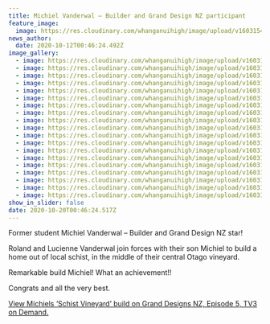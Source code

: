 ```yaml
---
title: Michiel Vanderwal – Builder and Grand Design NZ participant
feature_image:
  image: https://res.cloudinary.com/whanganuihigh/image/upload/v1603154856/News/Grand%20Designs%20NZ%20ex%20Michiel%20Vanderwal/1Capture.PNG_4.png
news_author:
  date: 2020-10-12T00:46:24.492Z
image_gallery:
  - image: https://res.cloudinary.com/whanganuihigh/image/upload/v1603154855/News/Grand%20Designs%20NZ%20ex%20Michiel%20Vanderwal/3oipo.png
  - image: https://res.cloudinary.com/whanganuihigh/image/upload/v1603154856/News/Grand%20Designs%20NZ%20ex%20Michiel%20Vanderwal/4Capture.PNG_2.png
  - image: https://res.cloudinary.com/whanganuihigh/image/upload/v1603154864/News/Grand%20Designs%20NZ%20ex%20Michiel%20Vanderwal/5aCapture.PNG6.png
  - image: https://res.cloudinary.com/whanganuihigh/image/upload/v1603154864/News/Grand%20Designs%20NZ%20ex%20Michiel%20Vanderwal/6Capture.PNG_3.png
  - image: https://res.cloudinary.com/whanganuihigh/image/upload/v1603154864/News/Grand%20Designs%20NZ%20ex%20Michiel%20Vanderwal/7Capture.PNG9.png
  - image: https://res.cloudinary.com/whanganuihigh/image/upload/v1603155320/News/Grand%20Designs%20NZ%20ex%20Michiel%20Vanderwal/8Capture.PNG11.png
  - image: https://res.cloudinary.com/whanganuihigh/image/upload/v1603154864/News/Grand%20Designs%20NZ%20ex%20Michiel%20Vanderwal/j11dfadfas.jpg
  - image: https://res.cloudinary.com/whanganuihigh/image/upload/v1603154856/News/Grand%20Designs%20NZ%20ex%20Michiel%20Vanderwal/10Capture.PNG12.png
  - image: https://res.cloudinary.com/whanganuihigh/image/upload/v1603154855/News/Grand%20Designs%20NZ%20ex%20Michiel%20Vanderwal/12Capture.PNG14.png
  - image: https://res.cloudinary.com/whanganuihigh/image/upload/v1603154865/News/Grand%20Designs%20NZ%20ex%20Michiel%20Vanderwal/jkty.jpg
  - image: https://res.cloudinary.com/whanganuihigh/image/upload/v1603154869/News/Grand%20Designs%20NZ%20ex%20Michiel%20Vanderwal/jwCapture.PNG16.png
  - image: https://res.cloudinary.com/whanganuihigh/image/upload/v1603154871/News/Grand%20Designs%20NZ%20ex%20Michiel%20Vanderwal/wCapture.PNG15.png
  - image: https://res.cloudinary.com/whanganuihigh/image/upload/v1603154869/News/Grand%20Designs%20NZ%20ex%20Michiel%20Vanderwal/wCapture.Png17.jpg
  - image: https://res.cloudinary.com/whanganuihigh/image/upload/v1603154869/News/Grand%20Designs%20NZ%20ex%20Michiel%20Vanderwal/wcfhdhaodu.jpg
  - image: https://res.cloudinary.com/whanganuihigh/image/upload/v1603154870/News/Grand%20Designs%20NZ%20ex%20Michiel%20Vanderwal/wCgapture.PNG19.png
  - image: https://res.cloudinary.com/whanganuihigh/image/upload/v1603154872/News/Grand%20Designs%20NZ%20ex%20Michiel%20Vanderwal/yaaaCapture.PNG18.png
  - image: https://res.cloudinary.com/whanganuihigh/image/upload/v1603154873/News/Grand%20Designs%20NZ%20ex%20Michiel%20Vanderwal/yaaaczCapture.PNG14a.png
  - image: https://res.cloudinary.com/whanganuihigh/image/upload/v1603154873/News/Grand%20Designs%20NZ%20ex%20Michiel%20Vanderwal/yjdf.jpg
  - image: https://res.cloudinary.com/whanganuihigh/image/upload/v1603154871/News/Grand%20Designs%20NZ%20ex%20Michiel%20Vanderwal/yaaad.jpg
show_in_slider: false
date: 2020-10-20T00:46:24.517Z
---
```

Former student Michiel Vanderwal – Builder and Grand Design NZ star!

Roland and Lucienne Vanderwal join forces with their son Michiel to build a home out of local schist, in the middle of their central Otago vineyard.

Remarkable build Michiel!  What an achievement!!  

Congrats and all the very best.

[View Michiels ‘Schist Vineyard’ build on Grand Designs NZ, Episode 5, TV3 on Demand.](https://www.threenow.co.nz/shows/grand-designs-nz/schist-vineyard/S1347-654/M40791-736)